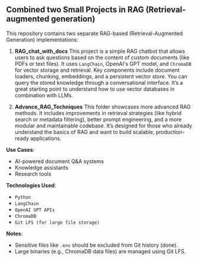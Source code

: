 ## Combined two Small Projects in RAG (Retrieval-augmented generation)

This repository contains two separate RAG-based (Retrieval-Augmented Generation) implementations:

1. **RAG\_chat\_with\_docs**
   This project is a simple RAG chatbot that allows users to ask questions based on the content of custom documents (like PDFs or text files). It uses `LangChain`, OpenAI's GPT model, and `ChromaDB` for vector storage and retrieval. Key components include document loaders, chunking, embeddings, and a persistent vector store. You can query the stored knowledge through a conversational interface. It’s a great starting point to understand how to use vector databases in combination with LLMs.

2. **Advance\_RAG\_Techniques**
   This folder showcases more advanced RAG methods. It includes improvements in retrieval strategies (like hybrid search or metadata filtering), better prompt engineering, and a more modular and maintainable codebase. It’s designed for those who already understand the basics of RAG and want to build scalable, production-ready applications.

**Use Cases**:

* AI-powered document Q\&A systems
* Knowledge assistants
* Research tools

**Technologies Used**:

* `Python`
* `LangChain`
* `OpenAI GPT APIs`
* `ChromaDB`
* `Git LFS (for large file storage)`

**Notes**:

* Sensitive files like `.env` should be excluded from Git history (done).
* Large binaries (e.g., ChromaDB data files) are managed using Git LFS.
